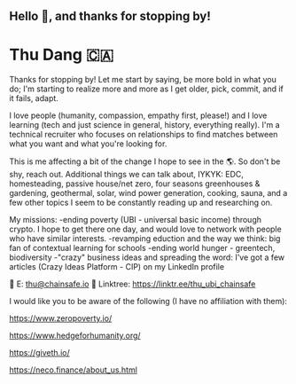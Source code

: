 ## Hello 🤟, and thanks for stopping by!

# Thu Dang 🇨🇦
Thanks for stopping by! Let me start by saying, be more bold in what you do; I'm starting to realize more and more as I get older, pick, commit, and if it fails, adapt.

I love people (humanity, compassion, empathy first, please!) and I love learning (tech and just science in general, history, everything really). I'm a technical recruiter who focuses on relationships to find matches between what you want and what you're looking for.

This is me affecting a bit of the change I hope to see in the 🌎. So don't be shy, reach out. Additional things we can talk about, IYKYK: EDC, homesteading, passive house/net zero, four seasons greenhouses & gardening, geothermal, solar, wind power generation, cooking, sauna, and a few other topics I seem to be constantly reading up and researching on.

My missions:
-ending poverty (UBI - universal basic income) through crypto. I hope to get there one day, and would love to network with people who have similar interests.
-revamping eduction and the way we think: big fan of contextual learning for schools
-ending world hunger - greentech, biodiversity
-"crazy" business ideas and spreading the word: I've got a few articles (Crazy Ideas Platform - CIP) on my LinkedIn profile

📨 E: thu@chainsafe.io
🤝 Linktree: https://linktr.ee/thu_ubi_chainsafe

I would like you to be aware of the following (I have no affiliation with them):

https://www.zeropoverty.io/

https://www.hedgeforhumanity.org/

https://giveth.io/

https://neco.finance/about_us.html
